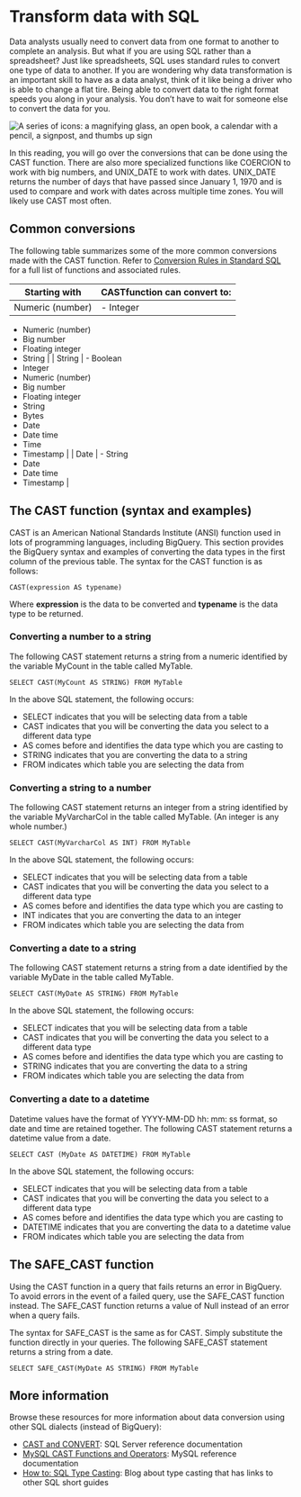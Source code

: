 # Transform data with SQL

Data analysts usually need to convert data from one format to another to complete an analysis. But what if you are using SQL rather than a spreadsheet? Just like spreadsheets, SQL uses standard rules to convert one type of data to another. If you are wondering why data transformation is an important skill to have as a data analyst, think of it like being a driver who is able to change a flat tire. Being able to convert data to the right format speeds you along in your analysis. You don’t have to wait for someone else to convert the data for you.

![A series of icons: a magnifying glass, an open book, a calendar with a pencil, a signpost, and thumbs up sign](https://d3c33hcgiwev3.cloudfront.net/imageAssetProxy.v1/9sPPM-2QT7qDzzPtkG-6ZA_f4f06d6d1c984fb29bd12f269513a5dd_Screen-Shot-2021-03-05-at-2.22.21-PM.png?expiry=1720915200000&hmac=F25oDRjwq6oOCSFxvJ1IYvgceMFP4SRuVWzs4cvSVSk)

In this reading, you will go over the conversions that can be done using the CAST function. There are also more specialized functions like COERCION to work with big numbers, and UNIX_DATE to work with dates. UNIX_DATE returns the number of days that have passed since January 1, 1970 and is used to compare and work with dates across multiple time zones. You will likely use CAST most often.

## Common conversions

The following table summarizes some of the more common conversions made with the CAST function. Refer to [Conversion Rules in Standard SQL](https://cloud.google.com/bigquery/docs/reference/standard-sql/conversion_rules "This link takes you to the Google Cloud BigQuery documentation on SQL.") for a full list of functions and associated rules.

| Starting with    | CASTfunction can convert to: |
| ---------------- | ---------------------------- |
| Numeric (number) | - Integer                    |

- Numeric (number)
- Big number
- Floating integer
- String                                                         |
  | String           | - Boolean
- Integer
- Numeric (number)
- Big number
- Floating integer
- String
- Bytes
- Date
- Date time
- Time
- Timestamp |
  | Date             | - String
- Date
- Date time
- Timestamp                                                                                       |

## The CAST function (syntax and examples)

CAST is an American National Standards Institute (ANSI) function used in lots of programming languages, including BigQuery. This section provides the BigQuery syntax and examples of converting the data types in the first column of the previous table. The syntax for the CAST function is as follows:

```
CAST(expression AS typename)
```

Where **expression** is the data to be converted and **typename** is the data type to be returned.

### **Converting a number to a string**

The following CAST statement returns a string from a numeric identified by the variable MyCount in the table called MyTable.

```
SELECT CAST(MyCount AS STRING) FROM MyTable
```

In the above SQL statement, the following occurs:

* SELECT indicates that you will be selecting data from a table
* CAST indicates that you will be converting the data you select to a different data type
* AS comes before and identifies the data type which you are casting to
* STRING indicates that you are converting the data to a string
* FROM indicates which table you are selecting the data from

### **Converting a string to a number**

The following CAST statement returns an integer from a string identified by the variable MyVarcharCol in the table called MyTable. (An integer is any whole number.)

```
SELECT CAST(MyVarcharCol AS INT) FROM MyTable
```

In the above SQL statement, the following occurs:

* SELECT indicates that you will be selecting data from a table
* CAST indicates that you will be converting the data you select to a different data type
* AS comes before and identifies the data type which you are casting to
* INT indicates that you are converting the data to an integer
* FROM indicates which table you are selecting the data from

### **Converting a date to a string**

The following CAST statement returns a string from a date identified by the variable MyDate in the table called MyTable.

```
SELECT CAST(MyDate AS STRING) FROM MyTable
```

In the above SQL statement, the following occurs:

* SELECT indicates that you will be selecting data from a table
* CAST indicates that you will be converting the data you select to a different data type
* AS comes before and identifies the data type which you are casting to
* STRING indicates that you are converting the data to a string
* FROM indicates which table you are selecting the data from

### **Converting a date to a datetime**

Datetime values have the format of YYYY-MM-DD hh: mm: ss format, so date and time are retained together. The following CAST statement returns a datetime value from a date.

```
SELECT CAST (MyDate AS DATETIME) FROM MyTable
```

In the above SQL statement, the following occurs:

* SELECT indicates that you will be selecting data from a table
* CAST indicates that you will be converting the data you select to a different data type
* AS comes before and identifies the data type which you are casting to
* DATETIME indicates that you are converting the data to a datetime value
* FROM indicates which table you are selecting the data from

## The SAFE_CAST function

Using the CAST function in a query that fails returns an error in BigQuery. To avoid errors in the event of a failed query, use the SAFE_CAST function instead. The SAFE_CAST function returns a value of Null instead of an error when a query fails.

The syntax for SAFE_CAST is the same as for CAST. Simply substitute the function directly in your queries. The following SAFE_CAST statement returns a string from a date.

```
SELECT SAFE_CAST(MyDate AS STRING) FROM MyTable
```

## More information

Browse these resources for more information about data conversion using other SQL dialects (instead of BigQuery):

* [CAST and CONVERT](https://docs.microsoft.com/en-us/sql/t-sql/functions/cast-and-convert-transact-sql?view=sql-server-ver15 "This link takes you to Microsoft SQL Server documentation for CAST and CONVERT."): SQL Server reference documentation
* [MySQL CAST Functions and Operators](https://dev.mysql.com/doc/refman/8.0/en/cast-functions.html "This link takes you to MySQL reference documentation for CAST functions."): MySQL reference documentation
* [How to: SQL Type Casting](https://www.blendo.co/blog/how-to-sql-type-casting/ "This link takes you to a blog on type casting in SQL."): Blog about type casting that has links to other SQL short guides
